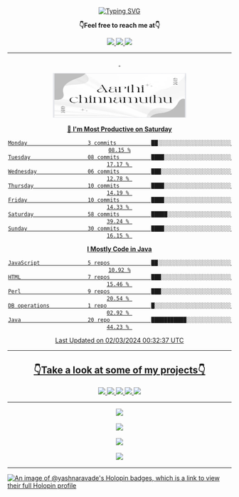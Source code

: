 <p align="center"> 
 <a href="https://git.io/typing-svg"><img src="https://readme-typing-svg.herokuapp.com?font=Fira+Code&weight=500&size=21&duration=4000&pause=1000&center=true&vCenter=true&width=435&lines=Hey+there!+;I'm+Aarthi!;How+you+doin'%3F;Lemme+show+you+sumn%2C+c'mon!" alt="Typing SVG" /></a>
</p>

  <p align="center"><b>👇Feel free to reach me at👇</b></p>
<p align="center">
  <a href="https://mail.google.com/mail/u/0/?to=aarthiachu0410@gmail.com&su=Hey&fs=1&tf=cm" target="_blank">
  <img  src="https://img.shields.io/badge/Gmail-EA4335.svg?style=for-the-badge&logo=Gmail&logoColor=white"/>
   <a href="https://www.linkedin.com/in/aarthi-chinnamuthu-a55786197/" target="_blank">
  <img  src="https://img.shields.io/badge/LinkedIn-0A66C2.svg?style=for-the-badge&logo=LinkedIn&logoColor=white"/>
  <a href="https://twitter.com/yashnaravade" target="_blank">
  <img  src="https://img.shields.io/badge/Twitter-1DA1F2.svg?style=for-the-badge&logo=Twitter&logoColor=white"/>
</p>

<hr/>

<div align="center">
&nbsp;

<p align="center">
  <img  src="Images/Aarthi.png" width="300" 
     height="100" />

  
</p>

 
📅 **I'm Most Productive on Saturday** 

```text
Monday                   3 commits           ██░░░░░░░░░░░░░░░░░░░░░░░   08.15 %
Tuesday                  08 commits          ████░░░░░░░░░░░░░░░░░░░░░   17.17 % 
Wednesday                06 commits          ███░░░░░░░░░░░░░░░░░░░░░░   12.78 % 
Thursday                 10 commits          ████░░░░░░░░░░░░░░░░░░░░░   14.19 % 
Friday                   10 commits          ████░░░░░░░░░░░░░░░░░░░░░   14.33 % 
Saturday                 58 commits          █████░░░░░░░░░░░░░░░░░░░░   39.24 % 
Sunday                   30 commits          ████░░░░░░░░░░░░░░░░░░░░░   16.15 % 
```


**I Mostly Code in Java** 

```text
JavaScript               5 repos             ██░░░░░░░░░░░░░░░░░░░░░░░   10.92 %
HTML                     7 repos             ███░░░░░░░░░░░░░░░░░░░░░░   15.46 % 
Perl                     9 repos             ███░░░░░░░░░░░░░░░░░░░░░░   20.54 % 
DB operations            1 repo              █░░░░░░░░░░░░░░░░░░░░░░░░   02.92 % 
Java                     20 repo             ███████████░░░░░░░░░░░░░░   44.23 % 
```




 Last Updated on 02/03/2024 00:32:37 UTC
<!--END_SECTION:waka-->

</div>
<hr></hr>

<!-- take a look at my prpjects -->

<h2 align="center">👇Take a look at some of my projects👇</h2>

<p align="center">
  <a href="https://note-taking-app-qr5i-fzfivv98i-yashnaravade.vercel.app/" target="_blank">
  <img  src="https://img.shields.io/badge/Note%20Taking%20App-000000?style=for-the-badge&logo=notion&logoColor=white"/>
  <a href="https://weather-app-flame-eta.vercel.app/" target="_blank">
  <img  src="https://img.shields.io/badge/🌤️Weather%20App-000000?style=for-the-badge&logo=weather&logoColor=white"/>
  <a href="https://emoji-kit-kat.vercel.app/" target="_blank">
  <img  src="https://img.shields.io/badge/🗿Emoji%20Kit%20Kat-000000?style=for-the-badge&logo=emoji&logoColor=white"/>
  <a href="https://dark-light-mode-react.vercel.app/" target="_blank">
  <img  src="https://img.shields.io/badge/🌘Dark%20Light%20Mode-000000?style=for-the-badge&logo=dark&logoColor=white"/>
  <a href="http://detect-internet-connection.vercel.app/" target="_blank">
  <img  src="https://img.shields.io/badge/🌐Detect%20Internet%20Connection-000000?style=for-the-badge&logo=Internet&logoColor=white"/>




<hr></hr>
<!-- github stats -->
   
<p align="center">
  <img  src="https://github-readme-stats.vercel.app/api?username=yashnaravade&show_icons=true&theme=radical" />
</p>

<!-- Github streak stats  -->
<p align="center">
  <img  src="https://github-readme-streak-stats.herokuapp.com/?user=yashnaravade&theme=radical" />
</p>
<!-- git profile summary cards -->
<p align="center">
  <img  src="https://github-profile-summary-cards.vercel.app/api/cards/profile-details?username=yashnaravade&theme=monokai" />
</p>

<!-- most used languages  -->
<p align="center">
  <img  src="https://github-profile-summary-cards.vercel.app/api/cards/most-commit-language?username=yashnaravade&theme=monokai" />
</p>

<!-- github stats end -->
<hr/>


<!-- languages and tools -->
<!-- Holopin Badges -->
[![An image of @yashnaravade's Holopin badges, which is a link to view their full Holopin profile](https://holopin.me/yashnaravade)](https://holopin.io/@yashnaravade)
